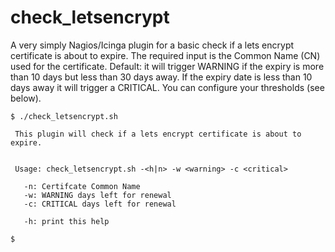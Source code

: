 # check_letsencrypt

A very simply Nagios/Icinga plugin for a basic check if a lets encrypt certificate is about to expire.
The required input is the Common Name (CN) used for the certificate. 
Default: it will trigger WARNING if the expiry is more than 10 days but less than 30 days away. If the expiry date is less than 10 days away it will trigger a CRITICAL.
You can configure your thresholds (see below).


````
$ ./check_letsencrypt.sh 

 This plugin will check if a lets encrypt certificate is about to expire.


 Usage: check_letsencrypt.sh -<h|n> -w <warning> -c <critical>

   -n: Certifcate Common Name
   -w: WARNING days left for renewal
   -c: CRITICAL days left for renewal

   -h: print this help

$
````


